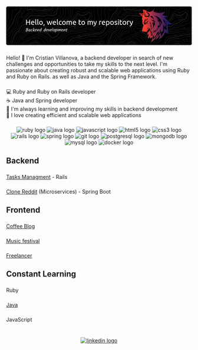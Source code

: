 ![Header](./banner.png)

###

<p align="left">Hello! 👋 I'm Cristian Villanova, a backend developer in search of new challenges and opportunities to take my skills to the next level. I'm passionate about creating robust and scalable web applications using Ruby and Ruby on Rails. as well as Java and the Spring Framework.</p>

###

<p align="left">💻 Ruby and Ruby on Rails developer<br> ☕ Java and Spring developer <br> 🌱 I'm always learning and improving my skills in backend development<br>🚀 I love creating efficient and scalable web applications <br> </p>

###

<div align="center">
  <img src="https://cdn.jsdelivr.net/gh/devicons/devicon/icons/ruby/ruby-plain-wordmark.svg" height="50" width="68" alt="ruby logo"  />
  <img src="https://cdn.jsdelivr.net/gh/devicons/devicon/icons/java/java-original.svg" height="50" width="68" alt="java logo"  />
  <img src="https://cdn.jsdelivr.net/gh/devicons/devicon/icons/javascript/javascript-original.svg" height="50" width="68" alt="javascript logo"  />
  <img src="https://cdn.jsdelivr.net/gh/devicons/devicon/icons/html5/html5-original.svg" height="50" width="68" alt="html5 logo"  />
  <img src="https://cdn.jsdelivr.net/gh/devicons/devicon/icons/css3/css3-original.svg" height="50" width="68" alt="css3 logo"  />
  <img src="https://cdn.jsdelivr.net/gh/devicons/devicon/icons/rails/rails-plain.svg" height="50" width="68" alt="rails logo"  />
  <img src="https://cdn.jsdelivr.net/gh/devicons/devicon/icons/spring/spring-original.svg" height="50" width="68" alt="spring logo"  />
  <img src="https://cdn.jsdelivr.net/gh/devicons/devicon/icons/git/git-original.svg" height="50" width="68" alt="git logo"  />
  <img src="https://cdn.jsdelivr.net/gh/devicons/devicon/icons/postgresql/postgresql-original.svg" height="50" width="68" alt="postgresql logo"  />
  <img src="https://cdn.jsdelivr.net/gh/devicons/devicon/icons/mongodb/mongodb-original-wordmark.svg" height="40" width="52" alt="mongodb logo"  />
  <img src="https://cdn.jsdelivr.net/gh/devicons/devicon/icons/mysql/mysql-plain.svg" height="40" width="52" alt="mysql logo"  />
  <img src="https://cdn.jsdelivr.net/gh/devicons/devicon/icons/docker/docker-plain-wordmark.svg" height="50" width="68" alt="docker logo"  />
</div>

###

<h2 align="left">Backend</h2>

###

<p align="left"><a href="https://github.com/CristianDavidVB/Task_Manager">Tasks Managment</a> - Rails </p>

###

<p align="left"><a href="https://github.com/CristianDavidVB/clone-reddit-service">Clone Reddit</a> (Microservices) - Spring Boot</p>

###

<!--<p align="left"><a href="">Cash Card</a> - Spring Boot</p>-->

###

<h2 align="left">Frontend</h2>

###

<p align="left"><a href="https://github.com/CristianDavidVB/coffee-blog">Coffee Blog</a></p>

###

<p align="left"><a href="https://github.com/CristianDavidVB/Music-festival">Music festival</a></p>

###

<p align="left"><a href="https://github.com/CristianDavidVB/Freelancer">Freelancer</a></p>

###

<!-- <p align="left"><a href="https://github.com/CristianDavidVB/MyFirtsAppAngular">Mi Firts App</a> - Angular</p> -->

### 

<h2 align="left">Constant Learning</h2>

###

<p align="left">Ruby</p>

###

<p align="left"><a href = "https://github.com/CristianDavidVB/Logic-Java">Java</a></p>

###

<p align="left">JavaScript</p>

###

<br clear="both">

<div align="center">
  <a href="https://www.linkedin.com/in/cristianrails/" target="_blank">
    <img src="https://img.shields.io/static/v1?message=LinkedIn&logo=linkedin&label=&color=0077B5&logoColor=white&labelColor=&style=for-the-badge" height="60" alt="linkedin logo"  />
  </a>
</div>

###
